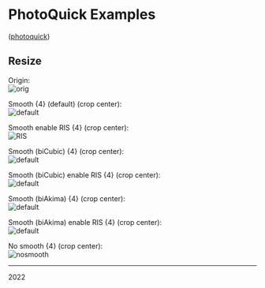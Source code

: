 # PhotoQuick Examples

([photoquick](https://github.com/ImageProcessing-ElectronicPublications/photoquick))

## Resize

Origin:  
![orig](../../orig/lena.png)

Smooth {4} (default) (crop center):  
![default](./lena.resize.4.smooth.png)

Smooth enable RIS {4} (crop center):  
![RIS](./lena.resize.4.smooth.ris.png)

Smooth (biCubic) {4} (crop center):  
![default](./lena.resize.4.cubic.png)

Smooth (biCubic) enable RIS {4} (crop center):  
![default](./lena.resize.4.cubic.ris.png)

Smooth (biAkima) {4} (crop center):  
![default](./lena.resize.4.akima.png)

Smooth (biAkima) enable RIS {4} (crop center):  
![default](./lena.resize.4.akima.ris.png)

No smooth {4} (crop center):  
![nosmooth](./lena.resize.4.nosmooth.png)

----

2022
